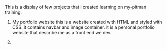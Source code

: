 This is a display of few projects that i created learning on my-pitman training.

1. My portfolio website
this is a website created with HTML and styled with CSS. it contains navbar and image container. it is a personal portfolio website that describe me as a front end we dev.

2. 

